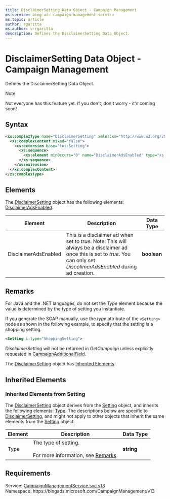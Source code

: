 ```yaml
---
title: DisclaimerSetting Data Object - Campaign Management
ms.service: bing-ads-campaign-management-service
ms.topic: article
author: rgaritta
ms.author: v-rgaritta
description: Defines the DisclaimerSetting Data Object.
---
```

# DisclaimerSetting Data Object - Campaign Management
Defines the DisclaimerSetting Data Object.

> [!NOTE]
> Not everyone has this feature yet. If you don't, don't worry - it's coming soon!

## Syntax
```xml
<xs:complexType name="DisclaimerSetting" xmlns:xs="http://www.w3.org/2001/XMLSchema">
  <xs:complexContent mixed="false">
    <xs:extension base="tns:Setting">
      <xs:sequence>
        <xs:element minOccurs="0" name="DisclaimerAdsEnabled" type="xs:boolean" />
      </xs:sequence>
    </xs:extension>
  </xs:complexContent>
</xs:complexType>
```

## <a name="elements"></a>Elements

The [DisclaimerSetting](disclaimersetting.md) object has the following elements: [DisclaimerAdsEnabled](#disclaimeradsenabled).

|Element|Description|Data Type|
|-----------|---------------|-------------|
|<a name="disclaimeradsenabled"></a>DisclaimerAdsEnabled|This is a disclaimer ad when set to *true*. Note: This will always be a disclaimer ad once this is set to *true*. You can only set *DiscalimerAdsEnabled* during ad creation.|**boolean**|

## <a name="remarks"></a>Remarks
For Java and the .NET languages, do not set the *Type* element because the value is determined by the type of setting you instantiate.

If you generate the SOAP manually, use the *type* attribute of the `<Setting>` node as shown in the following example, to specify that the setting is a shopping setting.

```xml
<Setting i:type="ShoppingSetting">
```

*DisclaimerSetting* will not be returned in *GetCampaign* unless explicitly requested in [CampaignAdditionalField](CampaignAdditionalField.md).

The [DisclaimerSetting](disclaimersetting.md) object has [Inherited Elements](#inheritedelements).

## <a name="inheritedelements"></a>Inherited Elements

### <a name="inheritedelementssetting"></a>Inherited Elements from Setting
The [DisclaimerSetting](disclaimersetting.md) object derives from the [Setting](setting.md) object, and inherits the following elements: [Type](#type). The descriptions below are specific to [DisclaimerSetting](disclaimersetting.md), and might not apply to other objects that inherit the same elements from the [Setting](setting.md) object.  

|Element|Description|Data Type|
|-----------|---------------|-------------|
|<a name="type"></a>Type|The type of setting.<br/><br/>For more information, see [Remarks](#remarks).|**string**|

## Requirements
Service: [CampaignManagementService.svc v13](https://campaign.api.bingads.microsoft.com/Api/Advertiser/CampaignManagement/v13/CampaignManagementService.svc)  
Namespace: https\://bingads.microsoft.com/CampaignManagement/v13  

